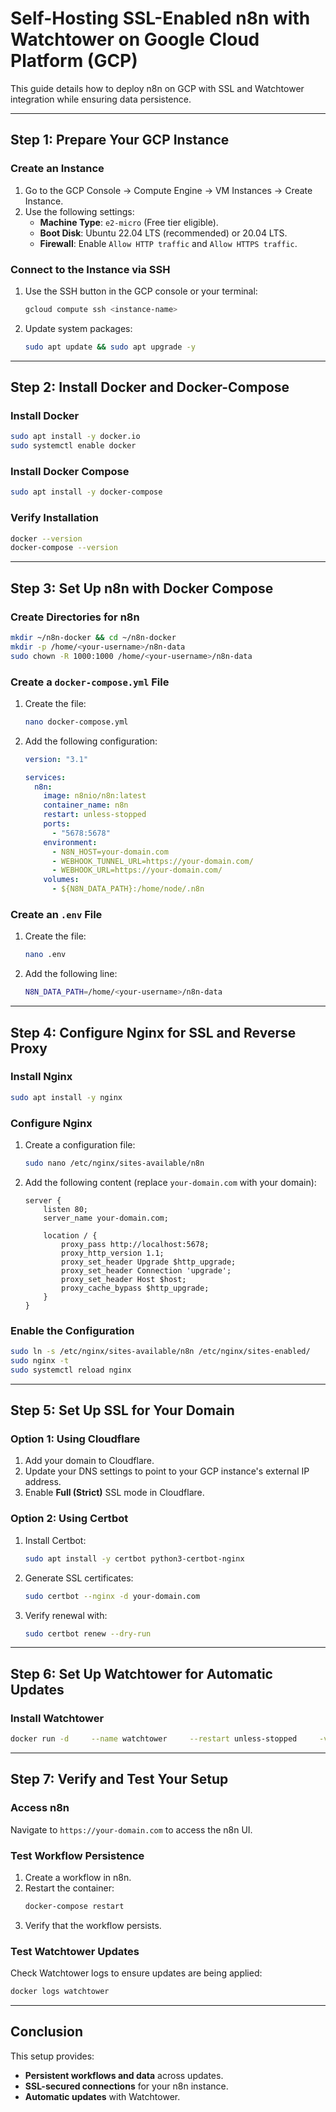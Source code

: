 
# Self-Hosting SSL-Enabled n8n with Watchtower on Google Cloud Platform (GCP)

This guide details how to deploy n8n on GCP with SSL and Watchtower integration while ensuring data persistence.

---

## Step 1: Prepare Your GCP Instance

### Create an Instance
1. Go to the GCP Console → Compute Engine → VM Instances → Create Instance.
2. Use the following settings:
   - **Machine Type**: `e2-micro` (Free tier eligible).
   - **Boot Disk**: Ubuntu 22.04 LTS (recommended) or 20.04 LTS.
   - **Firewall**: Enable `Allow HTTP traffic` and `Allow HTTPS traffic`.

### Connect to the Instance via SSH
1. Use the SSH button in the GCP console or your terminal:
   ```bash
   gcloud compute ssh <instance-name>
   ```
2. Update system packages:
   ```bash
   sudo apt update && sudo apt upgrade -y
   ```

---

## Step 2: Install Docker and Docker-Compose

### Install Docker
```bash
sudo apt install -y docker.io
sudo systemctl enable docker
```

### Install Docker Compose
```bash
sudo apt install -y docker-compose
```

### Verify Installation
```bash
docker --version
docker-compose --version
```

---

## Step 3: Set Up n8n with Docker Compose

### Create Directories for n8n
```bash
mkdir ~/n8n-docker && cd ~/n8n-docker
mkdir -p /home/<your-username>/n8n-data
sudo chown -R 1000:1000 /home/<your-username>/n8n-data
```

### Create a `docker-compose.yml` File
1. Create the file:
   ```bash
   nano docker-compose.yml
   ```
2. Add the following configuration:
   ```yaml
   version: "3.1"

   services:
     n8n:
       image: n8nio/n8n:latest
       container_name: n8n
       restart: unless-stopped
       ports:
         - "5678:5678"
       environment:
         - N8N_HOST=your-domain.com
         - WEBHOOK_TUNNEL_URL=https://your-domain.com/
         - WEBHOOK_URL=https://your-domain.com/
       volumes:
         - ${N8N_DATA_PATH}:/home/node/.n8n
   ```

### Create an `.env` File
1. Create the file:
   ```bash
   nano .env
   ```
2. Add the following line:
   ```bash
   N8N_DATA_PATH=/home/<your-username>/n8n-data
   ```

---

## Step 4: Configure Nginx for SSL and Reverse Proxy

### Install Nginx
```bash
sudo apt install -y nginx
```

### Configure Nginx
1. Create a configuration file:
   ```bash
   sudo nano /etc/nginx/sites-available/n8n
   ```
2. Add the following content (replace `your-domain.com` with your domain):
   ```nginx
   server {
       listen 80;
       server_name your-domain.com;

       location / {
           proxy_pass http://localhost:5678;
           proxy_http_version 1.1;
           proxy_set_header Upgrade $http_upgrade;
           proxy_set_header Connection 'upgrade';
           proxy_set_header Host $host;
           proxy_cache_bypass $http_upgrade;
       }
   }
   ```

### Enable the Configuration
```bash
sudo ln -s /etc/nginx/sites-available/n8n /etc/nginx/sites-enabled/
sudo nginx -t
sudo systemctl reload nginx
```

---

## Step 5: Set Up SSL for Your Domain

### Option 1: Using Cloudflare
1. Add your domain to Cloudflare.
2. Update your DNS settings to point to your GCP instance's external IP address.
3. Enable **Full (Strict)** SSL mode in Cloudflare.

### Option 2: Using Certbot
1. Install Certbot:
   ```bash
   sudo apt install -y certbot python3-certbot-nginx
   ```
2. Generate SSL certificates:
   ```bash
   sudo certbot --nginx -d your-domain.com
   ```
3. Verify renewal with:
   ```bash
   sudo certbot renew --dry-run
   ```

---

## Step 6: Set Up Watchtower for Automatic Updates

### Install Watchtower
```bash
docker run -d     --name watchtower     --restart unless-stopped     -v /var/run/docker.sock:/var/run/docker.sock     containrrr/watchtower --cleanup --schedule "0 3 * * *"
```

---

## Step 7: Verify and Test Your Setup

### Access n8n
Navigate to `https://your-domain.com` to access the n8n UI.

### Test Workflow Persistence
1. Create a workflow in n8n.
2. Restart the container:
   ```bash
   docker-compose restart
   ```
3. Verify that the workflow persists.

### Test Watchtower Updates
Check Watchtower logs to ensure updates are being applied:
```bash
docker logs watchtower
```

---

## Conclusion
This setup provides:
- **Persistent workflows and data** across updates.
- **SSL-secured connections** for your n8n instance.
- **Automatic updates** with Watchtower.
